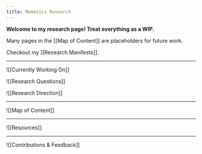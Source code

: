 ```yaml
---
title: Memetics Research
---
```

**Welcome to my research page! Treat everything as a WIP.**

Many pages in the [[Map of Content]] are placeholders for future work.

Checkout my [[Research Manifesto]].

---
![[Currently Working On]]

![[Research Questions]]

![[Research Direction]]

---

![[Map of Content]]

---

![[Resources]]

---

![[Contributions & Feedback]]